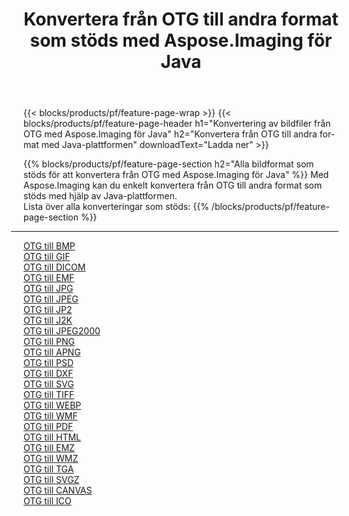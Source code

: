 ﻿---
title: Konvertera från OTG till andra format som stöds med Aspose.Imaging för Java 
weight: 3920
url: /sv/java/conversion/from/otg 
lang: sv
langdirlevel: 2
locales: zh-hans,ja,it,ru,de,es,fr,nl,id,lt,pl,pt,vi,tr,ko,zh-hant,ar,hi,th,sv,cs,uk,he
description: Med Aspose.Imaging kan du enkelt konvertera från OTG till andra format med Java-plattformen
---

{{< blocks/products/pf/feature-page-wrap >}}
{{< blocks/products/pf/feature-page-header h1="Konvertering av bildfiler från OTG med Aspose.Imaging för Java" h2="Konvertera från OTG till andra format med Java-plattformen" downloadText="Ladda ner" >}}


{{% blocks/products/pf/feature-page-section  h2="Alla bildformat som stöds för att konvertera från OTG med Aspose.Imaging för Java" %}}
Med Aspose.Imaging kan du enkelt konvertera från OTG till andra format som stöds med hjälp av Java-plattformen.
<br/>
Lista över alla konverteringar som stöds:
{{% /blocks/products/pf/feature-page-section %}}
<div class="container-fluid productfamilypage bg-gray">
    <div class="convertypes bg-gray agp-content section">
        <div class="container">
		<hr style="margin-left:-20px;"/>
		<div class="row other-converters">
		    <div class='col-md-2 other-converter remove-lp remove-rp'><a href="/imaging/sv/java/conversion/otg-to-bmp" >OTG till BMP</a></div><div class='col-md-2 other-converter remove-lp remove-rp'><a href="/imaging/sv/java/conversion/otg-to-gif" >OTG till GIF</a></div><div class='col-md-2 other-converter remove-lp remove-rp'><a href="/imaging/sv/java/conversion/otg-to-dicom" >OTG till DICOM</a></div><div class='col-md-2 other-converter remove-lp remove-rp'><a href="/imaging/sv/java/conversion/otg-to-emf" >OTG till EMF</a></div><div class='col-md-2 other-converter remove-lp remove-rp'><a href="/imaging/sv/java/conversion/otg-to-jpg" >OTG till JPG</a></div><div class='col-md-2 other-converter remove-lp remove-rp'><a href="/imaging/sv/java/conversion/otg-to-jpeg" >OTG till JPEG</a></div><div class='col-md-2 other-converter remove-lp remove-rp'><a href="/imaging/sv/java/conversion/otg-to-jp2" >OTG till JP2</a></div><div class='col-md-2 other-converter remove-lp remove-rp'><a href="/imaging/sv/java/conversion/otg-to-j2k" >OTG till J2K</a></div><div class='col-md-2 other-converter remove-lp remove-rp'><a href="/imaging/sv/java/conversion/otg-to-jpeg2000" >OTG till JPEG2000</a></div><div class='col-md-2 other-converter remove-lp remove-rp'><a href="/imaging/sv/java/conversion/otg-to-png" >OTG till PNG</a></div><div class='col-md-2 other-converter remove-lp remove-rp'><a href="/imaging/sv/java/conversion/otg-to-apng" >OTG till APNG</a></div><div class='col-md-2 other-converter remove-lp remove-rp'><a href="/imaging/sv/java/conversion/otg-to-psd" >OTG till PSD</a></div><div class='col-md-2 other-converter remove-lp remove-rp'><a href="/imaging/sv/java/conversion/otg-to-dxf" >OTG till DXF</a></div><div class='col-md-2 other-converter remove-lp remove-rp'><a href="/imaging/sv/java/conversion/otg-to-svg" >OTG till SVG</a></div><div class='col-md-2 other-converter remove-lp remove-rp'><a href="/imaging/sv/java/conversion/otg-to-tiff" >OTG till TIFF</a></div><div class='col-md-2 other-converter remove-lp remove-rp'><a href="/imaging/sv/java/conversion/otg-to-webp" >OTG till WEBP</a></div><div class='col-md-2 other-converter remove-lp remove-rp'><a href="/imaging/sv/java/conversion/otg-to-wmf" >OTG till WMF</a></div><div class='col-md-2 other-converter remove-lp remove-rp'><a href="/imaging/sv/java/conversion/otg-to-pdf" >OTG till PDF</a></div><div class='col-md-2 other-converter remove-lp remove-rp'><a href="/imaging/sv/java/conversion/otg-to-html" >OTG till HTML</a></div><div class='col-md-2 other-converter remove-lp remove-rp'><a href="/imaging/sv/java/conversion/otg-to-emz" >OTG till EMZ</a></div><div class='col-md-2 other-converter remove-lp remove-rp'><a href="/imaging/sv/java/conversion/otg-to-wmz" >OTG till WMZ</a></div><div class='col-md-2 other-converter remove-lp remove-rp'><a href="/imaging/sv/java/conversion/otg-to-tga" >OTG till TGA</a></div><div class='col-md-2 other-converter remove-lp remove-rp'><a href="/imaging/sv/java/conversion/otg-to-svgz" >OTG till SVGZ</a></div><div class='col-md-2 other-converter remove-lp remove-rp'><a href="/imaging/sv/java/conversion/otg-to-canvas" >OTG till CANVAS</a></div><div class='col-md-2 other-converter remove-lp remove-rp'><a href="/imaging/sv/java/conversion/otg-to-ico" >OTG till ICO</a></div>
                </div>
        </div>
    </div>
</div>
<br/>

